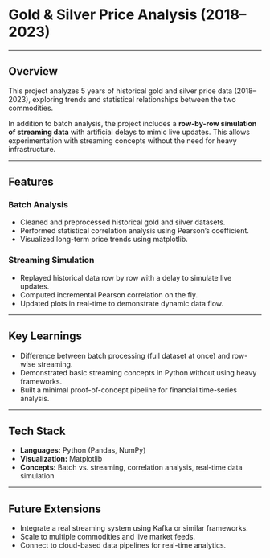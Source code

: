 # Gold & Silver Price Analysis (2018–2023)
---

## Overview
This project analyzes 5 years of historical gold and silver price data (2018–2023), exploring trends and statistical relationships between the two commodities.

In addition to batch analysis, the project includes a **row-by-row simulation of streaming data** with artificial delays to mimic live updates. This allows experimentation with streaming concepts without the need for heavy infrastructure.

---

## Features

### Batch Analysis
- Cleaned and preprocessed historical gold and silver datasets.  
- Performed statistical correlation analysis using Pearson’s coefficient.  
- Visualized long-term price trends using matplotlib.

### Streaming Simulation
- Replayed historical data row by row with a delay to simulate live updates.  
- Computed incremental Pearson correlation on the fly.  
- Updated plots in real-time to demonstrate dynamic data flow.

---

## Key Learnings
- Difference between batch processing (full dataset at once) and row-wise streaming.  
- Demonstrated basic streaming concepts in Python without using heavy frameworks.  
- Built a minimal proof-of-concept pipeline for financial time-series analysis.

---

## Tech Stack
- **Languages:** Python (Pandas, NumPy)  
- **Visualization:** Matplotlib  
- **Concepts:** Batch vs. streaming, correlation analysis, real-time data simulation

---

## Future Extensions
- Integrate a real streaming system using Kafka or similar frameworks.  
- Scale to multiple commodities and live market feeds.  
- Connect to cloud-based data pipelines for real-time analytics.
